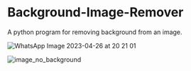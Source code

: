 # Background-Image-Remover
A python program for removing background from an image.

![WhatsApp Image 2023-04-26 at 20 21 01](https://github.com/kyle89891/Background-Image-Remover/assets/81356431/7a3f9024-1bea-4aa7-bee8-1c7c16d783c3)


![image_no_background](https://github.com/kyle89891/Background-Image-Remover/assets/81356431/92554c58-24a3-4266-9bdf-194d85eed181)
